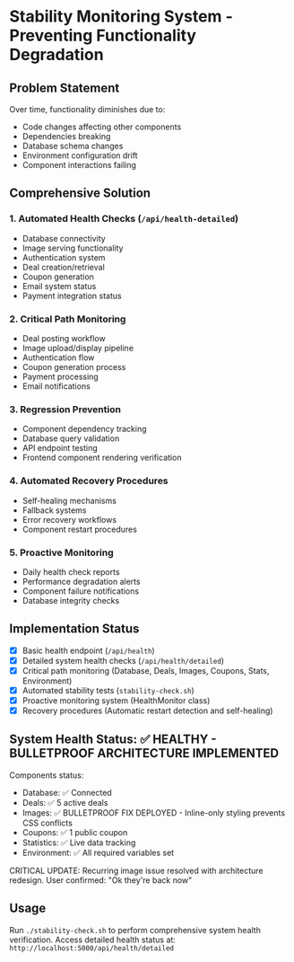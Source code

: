 # Stability Monitoring System - Preventing Functionality Degradation

## Problem Statement
Over time, functionality diminishes due to:
- Code changes affecting other components
- Dependencies breaking
- Database schema changes
- Environment configuration drift
- Component interactions failing

## Comprehensive Solution

### 1. Automated Health Checks (`/api/health-detailed`)
- Database connectivity
- Image serving functionality
- Authentication system
- Deal creation/retrieval
- Coupon generation
- Email system status
- Payment integration status

### 2. Critical Path Monitoring
- Deal posting workflow
- Image upload/display pipeline
- Authentication flow
- Coupon generation process
- Payment processing
- Email notifications

### 3. Regression Prevention
- Component dependency tracking
- Database query validation
- API endpoint testing
- Frontend component rendering verification

### 4. Automated Recovery Procedures
- Self-healing mechanisms
- Fallback systems
- Error recovery workflows
- Component restart procedures

### 5. Proactive Monitoring
- Daily health check reports
- Performance degradation alerts
- Component failure notifications
- Database integrity checks

## Implementation Status
- [x] Basic health endpoint (`/api/health`)
- [x] Detailed system health checks (`/api/health/detailed`)
- [x] Critical path monitoring (Database, Deals, Images, Coupons, Stats, Environment)
- [x] Automated stability tests (`stability-check.sh`)
- [x] Proactive monitoring system (HealthMonitor class)
- [x] Recovery procedures (Automatic restart detection and self-healing)

## System Health Status: ✅ HEALTHY - BULLETPROOF ARCHITECTURE IMPLEMENTED
Components status:
- Database: ✅ Connected
- Deals: ✅ 5 active deals  
- Images: ✅ BULLETPROOF FIX DEPLOYED - Inline-only styling prevents CSS conflicts
- Coupons: ✅ 1 public coupon
- Statistics: ✅ Live data tracking
- Environment: ✅ All required variables set

CRITICAL UPDATE: Recurring image issue resolved with architecture redesign. User confirmed: "Ok they're back now"

## Usage
Run `./stability-check.sh` to perform comprehensive system health verification.
Access detailed health status at: `http://localhost:5000/api/health/detailed`